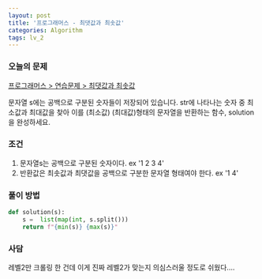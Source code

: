 ```yaml
---
layout: post
title: '프로그래머스 - 최댓값과 최솟값'
categories: Algorithm
tags: lv_2
---
```


### 오늘의 문제

[프로그래머스 > 연습문제 > 최댓값과 최솟값](https://programmers.co.kr/learn/courses/30/lessons/12939)

문자열 s에는 공백으로 구분된 숫자들이 저장되어 있습니다. str에 나타나는 숫자 중 최소값과 최대값을 찾아 이를 (최소값) (최대값)형태의 문자열을 반환하는 함수, solution을 완성하세요.



### 조건

1. 문자열s는 공백으로 구분된 숫자이다. ex '1 2 3 4'
2. 반환값은 최솟값과 최댓값을 공백으로 구분한 문자열 형태여야 한다. ex '1 4'

### 풀이 방법

```python
def solution(s):
    s =  list(map(int, s.split()))
    return f"{min(s)} {max(s)}"
```

### 사담

레벨2만 크롤링 한 건데 이게 진짜 레벨2가 맞는지 의심스러울 정도로 쉬웠다....

